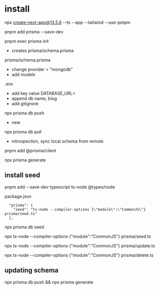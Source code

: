 # install

npx create-next-app@13.5.6 --ts --app --tailwind --use-pmpm

pnpm add prisma --save-dev

pnpm exec prisma init
- creates prisma/schema.prisma

prisma/schema.prisma
- change provider = "mongodb"
- add models

.env
- add key value DATABASE_URL=
- append db name, blog
- add gitignore 

npx prisma db push
- new 

npx prisma db pull
- introspection, sync local schema from remote

pnpm add @prisma/client 

npx prisma generate

## install seed

pnpm add --save-dev typescript ts-node @types/node

package.json
```
  "prisma": {
    "seed": "ts-node --compiler-options {\"module\":\"CommonJS\"} prisma/seed.ts"
  },
```

npx prisma db seed

npx ts-node --compiler-options {\"module\":\"CommonJS\"} prisma/seed.ts

npx ts-node --compiler-options {\"module\":\"CommonJS\"} prisma/update.ts

npx ts-node --compiler-options {\"module\":\"CommonJS\"} prisma/delete.ts

## updating schema

npx prisma db push && npx prisma generate